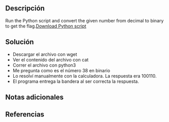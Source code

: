 ## Descripción
Run the Python script and convert the given number from decimal to binary to get the flag.[Download Python script](https://artifacts.picoctf.net/c/22/convertme.py)
## Solución
- Descargar el archivo con wget
- Ver el contenido del archivo con cat
- Correr el archivo con python3
- Me pregunta como es el número 38 en binario
- Lo resolví manualmente con la calculadora. La respuesta era 100110.
- El programa entrega la bandera al ser correcta la respuesta.
## Notas adicionales
## Referencias